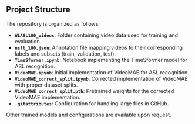 ## Project Structure

The repository is organized as follows:

- **`WLASL100_videos`**: Folder containing video data used for training and evaluation.
- **`nslt_100.json`**: Annotation file mapping videos to their corresponding labels and subsets (train, validation, test).
- **`TimeSformer.ipynb`**: Notebook implementing the TimeSformer model for ASL recognition.
- **`VideoMAE.ipynb`**: Initial implementation of VideoMAE for ASL recognition.
- **`VideoMAE_correct_split.ipynb`**: Corrected implementation of VideoMAE with proper dataset splits.
- **`VideoMAE_correct_split.pth`**: Pretrained weights for the corrected VideoMAE implementation.
- **`.gitattributes`**: Configuration for handling large files in GitHub.

Other trained models and configurations are available upon request.

